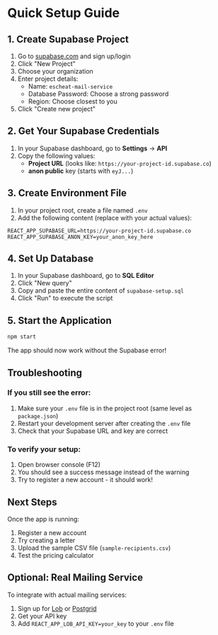 # Quick Setup Guide

## 1. Create Supabase Project

1. Go to [supabase.com](https://supabase.com) and sign up/login
2. Click "New Project"
3. Choose your organization
4. Enter project details:
   - Name: `escheat-mail-service`
   - Database Password: Choose a strong password
   - Region: Choose closest to you
5. Click "Create new project"

## 2. Get Your Supabase Credentials

1. In your Supabase dashboard, go to **Settings** → **API**
2. Copy the following values:
   - **Project URL** (looks like: `https://your-project-id.supabase.co`)
   - **anon public** key (starts with `eyJ...`)

## 3. Create Environment File

1. In your project root, create a file named `.env`
2. Add the following content (replace with your actual values):

```env
REACT_APP_SUPABASE_URL=https://your-project-id.supabase.co
REACT_APP_SUPABASE_ANON_KEY=your_anon_key_here
```

## 4. Set Up Database

1. In your Supabase dashboard, go to **SQL Editor**
2. Click "New query"
3. Copy and paste the entire content of `supabase-setup.sql`
4. Click "Run" to execute the script

## 5. Start the Application

```bash
npm start
```

The app should now work without the Supabase error!

## Troubleshooting

### If you still see the error:
1. Make sure your `.env` file is in the project root (same level as `package.json`)
2. Restart your development server after creating the `.env` file
3. Check that your Supabase URL and key are correct

### To verify your setup:
1. Open browser console (F12)
2. You should see a success message instead of the warning
3. Try to register a new account - it should work!

## Next Steps

Once the app is running:
1. Register a new account
2. Try creating a letter
3. Upload the sample CSV file (`sample-recipients.csv`)
4. Test the pricing calculator

## Optional: Real Mailing Service

To integrate with actual mailing services:
1. Sign up for [Lob](https://lob.com) or [Postgrid](https://postgrid.com)
2. Get your API key
3. Add `REACT_APP_LOB_API_KEY=your_key` to your `.env` file
